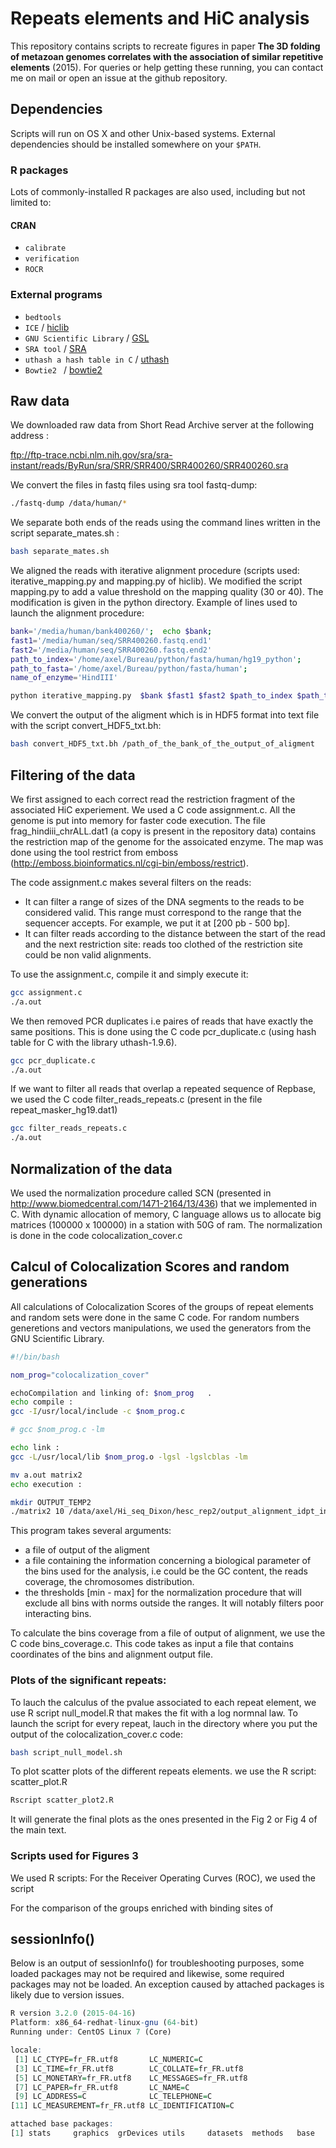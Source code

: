 # Repeats elements and HiC analysis
This repository contains scripts to recreate figures in paper **The 3D folding of metazoan genomes correlates with the association of similar repetitive elements** (2015). For queries or help getting these running, you can contact me on mail or open an issue at the github repository.


## Dependencies

Scripts will run on OS X and other Unix-based systems. External dependencies should be installed somewhere on your `$PATH`.

### R packages

Lots of commonly-installed R packages are also used, including but not limited to: 

#### CRAN

* `calibrate`
* `verification`
* `ROCR`

### External programs

* `bedtools`
* `ICE` / [hiclib](http://mirnylab.bitbucket.org/hiclib)
* `GNU Scientific Library` / [GSL](http://www.gnu.org/software/gsl/) 
* `SRA tool` / [SRA](http://trace.ncbi.nlm.nih.gov/Traces/sra/sra.cgi?cmd=show&f=software&m=software&s=software)
* `uthash a hash table in C` / [uthash](https://troydhanson.github.io/uthash/userguide.html)
* `Bowtie2 ` / [bowtie2](http://bowtie-bio.sourceforge.net/bowtie2/index.shtml)


## Raw data
We downloaded raw data from Short Read Archive server at the following address :

ftp://ftp-trace.ncbi.nlm.nih.gov/sra/sra-instant/reads/ByRun/sra/SRR/SRR400/SRR400260/SRR400260.sra

We convert the files in fastq files using sra tool fastq-dump:   

```bash
./fastq-dump /data/human/*
```
We separate both ends of the reads using the command lines written in the script separate_mates.sh :
```bash
bash separate_mates.sh
```
We aligned the reads with iterative alignment procedure (scripts used: iterative_mapping.py and mapping.py of hiclib). We modified the script mapping.py to add a value threshold on the mapping quality (30 or 40). The modification is given in the python directory. 
Example of lines used to launch the alignment procedure:
```bash
bank='/media/human/bank400260/';  echo $bank; 
fast1='/media/human/seq/SRR400260.fastq.end1'
fast2='/media/human/seq/SRR400260.fastq.end2' 
path_to_index='/home/axel/Bureau/python/fasta/human/hg19_python';
path_to_fasta='/home/axel/Bureau/python/fasta/human';
name_of_enzyme='HindIII'

python iterative_mapping.py  $bank $fast1 $fast2 $path_to_index $path_to_fasta $name_of_enzyme 
```

We convert the output of the aligment which is in HDF5 format into text file with the script convert_HDF5_txt.bh:

```bash
bash convert_HDF5_txt.bh /path_of_the_bank_of_the_output_of_aligment
```

## Filtering of the data

We first assigned to each correct read the restriction fragment of the associated HiC experiement. We used a C code assignment.c. All the genome is put into memory for faster code execution. The file frag_hindiii_chrALL.dat1 (a copy is present in the repository data) contains the restriction map of the genome for the assoicated enzyme. The map was done using the tool restrict from emboss (http://emboss.bioinformatics.nl/cgi-bin/emboss/restrict).

The code assignment.c makes several filters on the reads: 
- It can filter a range of sizes of the DNA segments to the reads to be considered valid. This range must correspond to the range that the sequencer accepts. For example, we put it at [200 pb - 500 bp].
- It can filter reads according to the distance between the start of the read and the next restriction site: reads too clothed of the restriction site could be non valid alignments. 

To use the assignment.c, compile it and simply execute it:
```bash
gcc assignment.c
./a.out
```

We then removed PCR duplicates i.e paires of reads that have exactly the same positions. This is done using the C code pcr_duplicate.c (using hash table for C with the library uthash-1.9.6).
```bash
gcc pcr_duplicate.c
./a.out
```
If we want to filter all reads that overlap a repeated sequence of Repbase, we used the C code filter_reads_repeats.c
(present in the file repeat_masker_hg19.dat1)
```bash
gcc filter_reads_repeats.c
./a.out
```

## Normalization of the data
We used the normalization procedure called SCN (presented in http://www.biomedcentral.com/1471-2164/13/436) that we implemented in C. 
With dynamic allocation of memory, C language allows us to allocate big matrices (100000 x 100000) in a station with 50G of ram. The normalization is done in the code colocalization_cover.c 

## Calcul of Colocalization Scores and random generations

All calculations of Colocalization Scores of the groups of repeat elements and random sets were done in the same C code. For random numbers generetions and vectors manipulations, we used the generators from the GNU Scientific Library. 
```bash
#!/bin/bash

nom_prog="colocalization_cover"

echoCompilation and linking of: $nom_prog   .
echo compile :
gcc -I/usr/local/include -c $nom_prog.c

# gcc $nom_prog.c -lm

echo link :
gcc -L/usr/local/lib $nom_prog.o -lgsl -lgslcblas -lm

mv a.out matrix2
echo execution :

mkdir OUTPUT_TEMP2
./matrix2 10 /data/axel/Hi_seq_Dixon/hesc_rep2/output_alignment_idpt_inter_bk55_56_57.dat.d120.pcr.outliners /home/romain/Desktop/divers/CELL/coverage_bins_hESC.dat 200 800
```
This program takes several arguments: 
- a file of output of the aligment 
- a file containing the information concerning a biological parameter of the bins used for the analysis, i.e could be the GC content, the reads coverage, the chromosomes distribution. 
- the thresholds [min - max] for the normalization procedure that will exclude all bins with norms outside the ranges. It will notably filters poor interacting bins. 

To calculate the bins coverage from a file of output of alignment, we use the C code bins_coverage.c.
This code takes as input a file that contains coordinates of the bins and alignment output file. 


### Plots of the significant repeats:
To lauch the calculus of the pvalue associated to each repeat element, we use R script null_model.R that makes the fit with a log normnal law. 
To launch the script for every repeat, lauch in the directory where you put the output of the colocalization_cover.c code:

```bash
bash script_null_model.sh
```
To plot scatter plots of the different repeats elements. we use the R script: scatter_plot.R
```bash
Rscript scatter_plot2.R
```
It will generate the final plots as the ones presented in the Fig 2 or Fig 4 of the main text. 

### Scripts used for Figures 3
We used R scripts:
For the Receiver Operating Curves (ROC), we used the script 

For the comparison of the groups enriched with binding sites of 


## sessionInfo()

Below is an output of sessionInfo() for troubleshooting purposes, some loaded packages may not be required and likewise, some required packages may not be loaded. An exception caused by attached packages is likely due to version issues.
```r
R version 3.2.0 (2015-04-16)
Platform: x86_64-redhat-linux-gnu (64-bit)
Running under: CentOS Linux 7 (Core)

locale:
 [1] LC_CTYPE=fr_FR.utf8       LC_NUMERIC=C             
 [3] LC_TIME=fr_FR.utf8        LC_COLLATE=fr_FR.utf8    
 [5] LC_MONETARY=fr_FR.utf8    LC_MESSAGES=fr_FR.utf8   
 [7] LC_PAPER=fr_FR.utf8       LC_NAME=C                
 [9] LC_ADDRESS=C              LC_TELEPHONE=C           
[11] LC_MEASUREMENT=fr_FR.utf8 LC_IDENTIFICATION=C      

attached base packages:
[1] stats     graphics  grDevices utils     datasets  methods   base  
```
